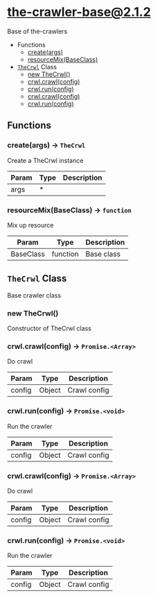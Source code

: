 # the-crawler-base@2.1.2

Base of the-crawlers

+ Functions
  + [create(args)](#the-crawler-base-function-create)
  + [resourceMix(BaseClass)](#the-crawler-base-function-resource-mix)
+ [`TheCrwl`](#the-crawler-base-classes) Class
  + [new TheCrwl()](#the-crawler-base-classes-the-crwl-constructor)
  + [crwl.crawl(config)](#the-crawler-base-classes-the-crwl-crawl)
  + [crwl.run(config)](#the-crawler-base-classes-the-crwl-run)
  + [crwl.crawl(config)](#the-crawler-base-classes-the-crwl-crawl)
  + [crwl.run(config)](#the-crawler-base-classes-the-crwl-run)

## Functions

<a class='md-heading-link' name="the-crawler-base-function-create" ></a>

### create(args) -> `TheCrwl`

Create a TheCrwl instance

| Param | Type | Description |
| ----- | --- | -------- |
| args | * |  |

<a class='md-heading-link' name="the-crawler-base-function-resource-mix" ></a>

### resourceMix(BaseClass) -> `function`

Mix up resource

| Param | Type | Description |
| ----- | --- | -------- |
| BaseClass | function | Base class |



<a class='md-heading-link' name="the-crawler-base-classes"></a>

## `TheCrwl` Class

Base crawler class




<a class='md-heading-link' name="the-crawler-base-classes-the-crwl-constructor" ></a>

### new TheCrwl()

Constructor of TheCrwl class



<a class='md-heading-link' name="the-crawler-base-classes-the-crwl-crawl" ></a>

### crwl.crawl(config) -> `Promise.<Array>`

Do crawl

| Param | Type | Description |
| ----- | --- | -------- |
| config | Object | Crawl config |


<a class='md-heading-link' name="the-crawler-base-classes-the-crwl-run" ></a>

### crwl.run(config) -> `Promise.<void>`

Run the crawler

| Param | Type | Description |
| ----- | --- | -------- |
| config | Object | Crawl config |


<a class='md-heading-link' name="the-crawler-base-classes-the-crwl-crawl" ></a>

### crwl.crawl(config) -> `Promise.<Array>`

Do crawl

| Param | Type | Description |
| ----- | --- | -------- |
| config | Object | Crawl config |


<a class='md-heading-link' name="the-crawler-base-classes-the-crwl-run" ></a>

### crwl.run(config) -> `Promise.<void>`

Run the crawler

| Param | Type | Description |
| ----- | --- | -------- |
| config | Object | Crawl config |




